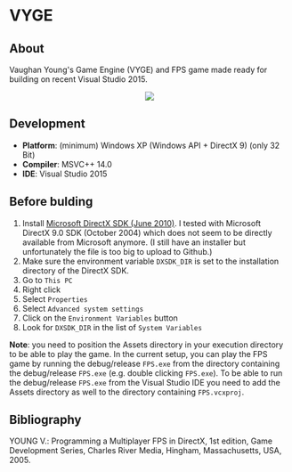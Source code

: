 # VYGE

## About
Vaughan Young's Game Engine (VYGE) and FPS game made ready for building on recent Visual Studio 2015.
<p align="center"><img src="https://github.com/matt77hias/VYGE/blob/master/res/FPS.png"></p>

## Development
* **Platform**: (minimum) Windows XP (Windows API + DirectX 9) (only 32 Bit)
* **Compiler**: MSVC++ 14.0
* **IDE**: Visual Studio 2015

## Before bulding
1. Install [Microsoft DirectX SDK (June 2010)](https://www.microsoft.com/en-us/download/details.aspx?id=6812). I tested with Microsoft DirectX 9.0 SDK (October 2004) which does not seem to be directly available from Microsoft anymore. (I still have an installer but unfortunately the file is too big to upload to Github.)
2. Make sure the environment variable `DXSDK_DIR` is set to the installation directory of the DirectX SDK.
  1. Go to `This PC`
  2. Right click
  3. Select `Properties`
  4. Select `Advanced system settings`
  5. Click on the `Environment Variables` button
  6. Look for `DXSDK_DIR` in the list of `System Variables`
  
**Note**: you need to position the Assets directory in your execution directory to be able to play the game. In the current setup, you can play the FPS game by running the debug/release `FPS.exe` from the directory containing the debug/release `FPS.exe` (e.g. double clicking `FPS.exe`). To be able to run the debug/release `FPS.exe` from the Visual Studio IDE you need to add the Assets directory as well to the directory containing `FPS.vcxproj`.

## Bibliography
YOUNG V.: Programming a Multiplayer FPS in DirectX, 1st edition, Game Development Series, Charles River Media, Hingham, Massachusetts, USA, 2005.
